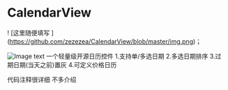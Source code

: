 # CalendarView
! [这里随便填写 ] (https://github.com/zezezea/CalendarView/blob/master/img.png)；

![Image text](img-folder/test.jpg)
一个轻量级开源日历控件
1.支持单/多选日期
2.多选日期排序
3.过期日期(当天之前)置灰
4.可定义价格日历

代码注释很详细  不多介绍
